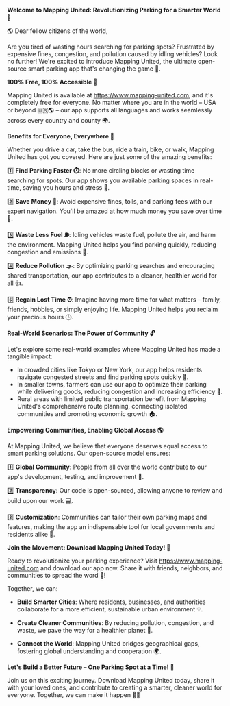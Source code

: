 **Welcome to Mapping United: Revolutionizing Parking for a Smarter World 🚀**

🌎 Dear fellow citizens of the world,

Are you tired of wasting hours searching for parking spots? Frustrated by expensive fines, congestion, and pollution caused by idling vehicles? Look no further! We're excited to introduce Mapping United, the ultimate open-source smart parking app that's changing the game 🤯.

**100% Free, 100% Accessible 🌟**

Mapping United is available at https://www.mapping-united.com, and it's completely free for everyone. No matter where you are in the world – USA or beyond 🇺🇸🌎 – our app supports all languages and works seamlessly across every country and county 🌍.

**Benefits for Everyone, Everywhere 🌈**

Whether you drive a car, take the bus, ride a train, bike, or walk, Mapping United has got you covered. Here are just some of the amazing benefits:

1️⃣ **Find Parking Faster ⏱️**: No more circling blocks or wasting time searching for spots. Our app shows you available parking spaces in real-time, saving you hours and stress 💪.

2️⃣ **Save Money 💸**: Avoid expensive fines, tolls, and parking fees with our expert navigation. You'll be amazed at how much money you save over time 💸.

3️⃣ **Waste Less Fuel ⛽️**: Idling vehicles waste fuel, pollute the air, and harm the environment. Mapping United helps you find parking quickly, reducing congestion and emissions 🌿.

4️⃣ **Reduce Pollution 🌫️**: By optimizing parking searches and encouraging shared transportation, our app contributes to a cleaner, healthier world for all 👍.

5️⃣ **Regain Lost Time ⏰**: Imagine having more time for what matters – family, friends, hobbies, or simply enjoying life. Mapping United helps you reclaim your precious hours 🕒.

**Real-World Scenarios: The Power of Community 🔓**

Let's explore some real-world examples where Mapping United has made a tangible impact:

* In crowded cities like Tokyo or New York, our app helps residents navigate congested streets and find parking spots quickly 🚗.
* In smaller towns, farmers can use our app to optimize their parking while delivering goods, reducing congestion and increasing efficiency 🌾.
* Rural areas with limited public transportation benefit from Mapping United's comprehensive route planning, connecting isolated communities and promoting economic growth 🏠.

**Empowering Communities, Enabling Global Access 🌎**

At Mapping United, we believe that everyone deserves equal access to smart parking solutions. Our open-source model ensures:

1️⃣ **Global Community**: People from all over the world contribute to our app's development, testing, and improvement 🌟.

2️⃣ **Transparency**: Our code is open-sourced, allowing anyone to review and build upon our work 💻.

3️⃣ **Customization**: Communities can tailor their own parking maps and features, making the app an indispensable tool for local governments and residents alike 🚪.

**Join the Movement: Download Mapping United Today! 📲**

Ready to revolutionize your parking experience? Visit https://www.mapping-united.com and download our app now. Share it with friends, neighbors, and communities to spread the word 🤝!

Together, we can:

* **Build Smarter Cities**: Where residents, businesses, and authorities collaborate for a more efficient, sustainable urban environment 💡.

* **Create Cleaner Communities**: By reducing pollution, congestion, and waste, we pave the way for a healthier planet 🌿.

* **Connect the World**: Mapping United bridges geographical gaps, fostering global understanding and cooperation 🌍.

**Let's Build a Better Future – One Parking Spot at a Time! 🚀**

Join us on this exciting journey. Download Mapping United today, share it with your loved ones, and contribute to creating a smarter, cleaner world for everyone. Together, we can make it happen 💪🌟